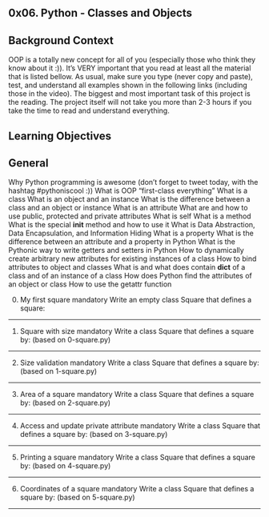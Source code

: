 0x06. Python - Classes and Objects
--------------------------------------------------------------------
Background Context
-----------------------------------------------------------------
OOP is a totally new concept for all of you (especially those who think they
know about it :)). It’s VERY important that you read at least all
the material that is listed bellow. As usual, make sure you type
(never copy and paste), test, and understand all examples shown in the
following links (including those in the video). The biggest and most
important task of this project is the reading. The project itself will not
take you more than 2-3 hours if you take the time to read and understand
everything.


Learning Objectives
----------------------------------------------------
General
----------------------------------------------------------------
Why Python programming is awesome (don’t forget to tweet today, with the
hashtag #pythoniscool :))
What is OOP
“first-class everything”
What is a class
What is an object and an instance
What is the difference between a class and an object or instance
What is an attribute
What are and how to use public, protected and private attributes
What is self
What is a method
What is the special __init__ method and how to use it
What is Data Abstraction, Data Encapsulation, and Information Hiding
What is a property
What is the difference between an attribute and a property in Python
What is the Pythonic way to write getters and setters in Python
How to dynamically create arbitrary new attributes for existing instances
of a class
How to bind attributes to object and classes
What is and what does contain __dict__ of a class and of an instance of a class
How does Python find the attributes of an object or class
How to use the getattr function

0. My first square mandatory
Write an empty class Square that defines a square:
--------------------------------------------------
1. Square with size mandatory
Write a class Square that defines a square by: (based on 0-square.py)
-----------------------------------------------------------------------
2. Size validation mandatory
Write a class Square that defines a square by: (based on 1-square.py)
--------------------------------------------------------------------
3. Area of a square mandatory
Write a class Square that defines a square by: (based on 2-square.py)
---------------------------------------------------------------------
4. Access and update private attribute mandatory
Write a class Square that defines a square by: (based on 3-square.py)
---------------------------------------------------------------------
5. Printing a square mandatory
Write a class Square that defines a square by: (based on 4-square.py)
--------------------------------------------------------------------
6. Coordinates of a square mandatory
Write a class Square that defines a square by: (based on 5-square.py)
----------------------------------------------------------------------